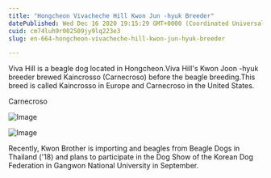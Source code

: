```yaml
---
title: "Hongcheon Vivacheche Hill Kwon Jun -hyuk Breeder"
datePublished: Wed Dec 16 2020 19:15:29 GMT+0000 (Coordinated Universal Time)
cuid: cm74luh9r002509jy9lq223e3
slug: en-664-hongcheon-vivacheche-hill-kwon-jun-hyuk-breeder

---
```



Viva Hill is a beagle dog located in Hongcheon.Viva Hill's Kwon Joon -hyuk breeder brewed Kaincrosso (Carnecroso) before the beagle breeding.This breed is called Kaincrosso in Europe and Carnecroso in the United States.

Carnecroso

![Image](https://cdn.hashnode.com/res/hashnode/image/upload/v1739527640838/ae638fd2-b08d-4303-9347-7e6e4f8d02ed.jpeg)

![Image](https://cdn.hashnode.com/res/hashnode/image/upload/v1739527642830/a604a994-70b8-45b8-9041-3ac41193d6ee.jpeg)

Recently, Kwon Brother is importing and beagles from Beagle Dogs in Thailand ('18) and plans to participate in the Dog Show of the Korean Dog Federation in Gangwon National University in September.